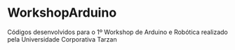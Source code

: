 # WorkshopArduino
Códigos desenvolvidos para o 1º Workshop de Arduino e Robótica realizado pela Universidade Corporativa Tarzan
